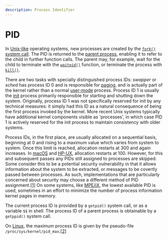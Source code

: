 ```yaml
---
description: Process Identifier
---
```


# PID

In [Unix-like](https://en.wikipedia.org/wiki/Unix-like) operating systems, new processes are created by the [`fork()`](https://en.wikipedia.org/wiki/Fork\_\(operating\_system\)) [system call](https://en.wikipedia.org/wiki/System\_call). The PID is returned to the [parent process](https://en.wikipedia.org/wiki/Parent\_process), enabling it to refer to the child in further function calls. The parent may, for example, wait for the child to terminate with the [`waitpid()`](https://en.wikipedia.org/wiki/Waitpid\(\)) function, or terminate the process with [`kill()`](https://en.wikipedia.org/wiki/Kill\(\)).

There are two tasks with specially distinguished process IDs: _swapper_ or _sched_ has process ID 0 and is responsible for [paging](https://en.wikipedia.org/wiki/Paging), and is actually part of the kernel rather than a normal [user-mode](https://en.wikipedia.org/wiki/User-mode) process. Process ID 1 is usually the [init](https://en.wikipedia.org/wiki/Init) process primarily responsible for starting and shutting down the system. Originally, process ID 1 was not specifically reserved for init by any technical measures: it simply had this ID as a natural consequence of being the first process invoked by the kernel. More recent Unix systems typically have additional kernel components visible as 'processes', in which case PID 1 is actively reserved for the init process to maintain consistency with older systems.

Process IDs, in the first place, are usually allocated on a sequential basis, beginning at 0 and rising to a maximum value which varies from system to system. Once this limit is reached, allocation restarts at 300 and again increases. In [macOS](https://en.wikipedia.org/wiki/MacOS) and [HP-UX](https://en.wikipedia.org/wiki/HP-UX), allocation restarts at 100. However, for this and subsequent passes any PIDs still assigned to processes are skipped. Some consider this to be a potential security vulnerability in that it allows information about the system to be extracted, or messages to be covertly passed between processes. As such, implementations that are particularly concerned about security may choose a different method of PID assignment.[\[1\]](https://en.wikipedia.org/wiki/Process\_identifier#cite\_note-Nonsequential\_PIDs-1) On some systems, like [MPE/iX](https://en.wikipedia.org/wiki/HP\_Multi-Programming\_Executive), the lowest available PID is used, sometimes in an effort to minimize the number of process information kernel pages in memory.

The current process ID is provided by a `getpid()` system call, or as a variable `$$` in shell. The process ID of a parent process is obtainable by a `getppid()` system call.

On [Linux](https://en.wikipedia.org/wiki/Linux), the maximum process ID is given by the pseudo-file `/proc/sys/kernel/pid_max`.[\[2\]](https://en.wikipedia.org/wiki/Process\_identifier#cite\_note-2)
